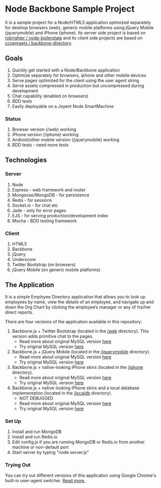 # Node Backbone Sample Project #

It is a sample project for a Node/HTML5 application optimized separately for desktop browsers (web), generic mobile platforms using jQuery Mobile (jquerymobile) and iPhone (iphone). Its server side project is based on [robrighter / node-boilerplate](https://github.com/robrighter/node-boilerplate) and its client side projects are based on [ccoenraets / backbone-directory](https://github.com/ccoenraets/backbone-directory).

## Goals ##
1. Quickly get started with a Node/Backbone application
2. Optimize separately for browsers, iphone and other mobile devices
3. Serve pages optimized for the client using the user agent string
4. Serve assets compressed in production but uncompressed during development
5. Chat capability (enabled on browsers)
6. BDD tests
7. Easily deployable on a Joyent Node SmartMachine

### Status ###
1. Browser version (/web) working
2. iPhone version (/iphone) working
3. Android/other mobile version (/jquerymobile) working
4. BDD tests - need more tests

## Technologies ##
### Server ###
1. Node
2. Express - web framework and router
3. Mongoose/MongoDB - for persistence
4. Redis - for sessions
5. Socket.io - for chat etc
6. Jade - only for error pages
7. EJS - for serving production/development index
8. Mocha - BDD testing framework

### Client ###
1. HTML5
2. Backbone
3. jQuery
4. Underscore
5. Twitter Bootstrap (on browsers)
6. jQuery Mobile (on generic mobile platforms)

## The Application ##

It is a simple Employee Directory application that allows you to look up employees by name, view the details of an employee, and navigate up and down the Org Chart by clicking the employee’s manager or any of his/her direct reports.

There are four versions of the application available in this repository:

1. Backbone.js + Twitter Bootstrap (located in the [/web](https://github.com/vinkaga/node-backbone/tree/master/web) directory). This version adds primitive chat to the pages.
	- Read more about original MySQL version [here](http://coenraets.org/blog/2012/02/sample-app-with-backbone-js-and-twitter-bootstrap/)
	- Try original MySQL version [here](http://coenraets.org/directory/)
2. Backbone.js + jQuery Mobile (located in the [/jquerymobile](https://github.com/vinkaga/node-backbone/tree/master/jquerymobile) directory).
	- Read more about original MySQL version [here](http://coenraets.org/blog/2012/03/employee-directory-sample-app-with-backbone-js-and-jquery-mobile/)
	- Try original MySQL version [here](http://coenraets.org/backbone/directory/jquerymobile/)
3. Backbone.js + native-looking iPhone skins (located in the [/iphone](https://github.com/vinkaga/node-backbone/tree/master/iphone) directory).
	- Read more about original MySQL version [here](http://coenraets.org/blog/2012/03/crafting-native-looking-ios-apps-with-html-backbone-js-and-phonegap/)
	- Try original MySQL version [here](http://coenraets.org/backbone/directory/iphone/)
4. Backbone.js + native-looking iPhone skins and a local database implementation (located in the [/localdb](https://github.com/vinkaga/node-backbone/tree/master/localdb) directory).
    - NOT DEBUGGED
	- Read more about original MySQL version [here](http://coenraets.org/blog/2012/04/building-mobile-apps-with-html-and-a-local-database/)
	- Try original MySQL version [here](http://coenraets.org/backbone/directory/localdb/)

### Set Up ###

1. Install and run MongoDB
2. Install and run Redis.io
3. Edit config.js if you are running MongoDB or Redis.io from another machine or non-default port
4. Start server by typing "node server.js"

### Trying Out ###
You can try out different versions of this application using Google Chrome's built-in user-agent switcher. [Read more.](http://www.learnwithnirab.com/2012/01/how-to-use-google-chromes-built-in-user.html)